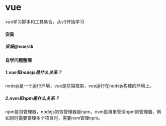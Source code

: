 # vue
vue学习脚本和工具集合，从v3开始学习

#### 安装

##### 安装@vue/cli



#### 自学问题整理
##### 1.vue和nodejs是什么关系？
nodejs是一个运行环境，vue是前端框架，vue运行在nodejs构建的环境上。

##### 2.nvm和npm是什么关系？
npm是包管理器，nodejs的包管理器是npm。nvm是用来管理npm的管理器，例如同时需要管理多个项目时，需要nvm管理npm。

